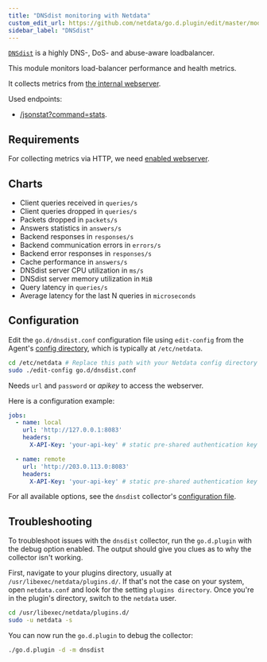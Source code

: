 ```yaml
---
title: "DNSdist monitoring with Netdata"
custom_edit_url: https://github.com/netdata/go.d.plugin/edit/master/modules/dnsdist/README.md
sidebar_label: "DNSdist"
---
```




[`DNSdist`](https://dnsdist.org/) is a highly DNS-, DoS- and abuse-aware loadbalancer.

This module monitors load-balancer performance and health metrics.

It collects metrics from [the internal webserver](https://dnsdist.org/guides/webserver.html).

Used endpoints:

- [/jsonstat?command=stats](https://dnsdist.org/guides/webserver.html#get--jsonstat).

## Requirements

For collecting metrics via HTTP, we need [enabled webserver](https://dnsdist.org/guides/webserver.html).

## Charts

- Client queries received in `queries/s`
- Client queries dropped in `queries/s`
- Packets dropped in `packets/s`
- Answers statistics in `answers/s`
- Backend responses in `responses/s`
- Backend communication errors in `errors/s`
- Backend error responses in `responses/s`
- Cache performance in `answers/s`
- DNSdist server CPU utilization in `ms/s`
- DNSdist server memory utilization in `MiB`
- Query latency in `queries/s`
- Average latency for the last N queries in `microseconds`

## Configuration

Edit the `go.d/dnsdist.conf` configuration file using `edit-config` from the
Agent's [config directory](/docs/configure/nodes), which is typically at `/etc/netdata`.

```bash
cd /etc/netdata # Replace this path with your Netdata config directory
sudo ./edit-config go.d/dnsdist.conf
```

Needs `url` and `password` or _apikey_ to access the webserver.

Here is a configuration example:

```yaml
jobs:
  - name: local
    url: 'http://127.0.0.1:8083'
    headers:
      X-API-Key: 'your-api-key' # static pre-shared authentication key for access to the REST API (api-key).

  - name: remote
    url: 'http://203.0.113.0:8083'
    headers:
      X-API-Key: 'your-api-key' # static pre-shared authentication key for access to the REST API (api-key).
```

For all available options, see the `dnsdist`
collector's [configuration file](https://github.com/netdata/go.d.plugin/blob/master/config/go.d/dnsdist.conf).

## Troubleshooting

To troubleshoot issues with the `dnsdist` collector, run the `go.d.plugin` with the debug option enabled. The output
should give you clues as to why the collector isn't working.

First, navigate to your plugins directory, usually at `/usr/libexec/netdata/plugins.d/`. If that's not the case on your
system, open `netdata.conf` and look for the setting `plugins directory`. Once you're in the plugin's directory, switch
to the `netdata` user.

```bash
cd /usr/libexec/netdata/plugins.d/
sudo -u netdata -s
```

You can now run the `go.d.plugin` to debug the collector:

```bash
./go.d.plugin -d -m dnsdist
```
